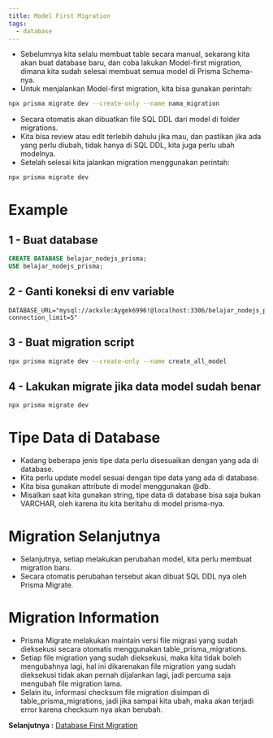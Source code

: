 ```yaml
---
title: Model First Migration
tags:
  - database
---
```


- Sebelumnya kita selalu membuat table secara manual, sekarang kita akan buat database baru, dan coba lakukan Model-first migration, dimana kita sudah selesai membuat semua model di Prisma Schema-nya.
- Untuk menjalankan Model-first migration, kita bisa gunakan perintah:

```bash
npx prisma migrate dev --create-only --name nama_migration
```

- Secara otomatis akan dibuatkan file SQL DDL dari model di folder migrations.
- Kita bisa review atau edit terlebih dahulu jika mau, dan pastikan jika ada yang perlu diubah, tidak hanya di SQL DDL, kita juga perlu ubah modelnya.
- Setelah selesai kita jalankan migration menggunakan perintah:

```bash
npx prisma migrate dev
```

# Example

## 1 - Buat database

```sql
CREATE DATABASE belajar_nodejs_prisma;
USE belajar_nodejs_prisma;
```

## 2 - Ganti koneksi di env variable

```env
DATABASE_URL="mysql://ackxle:Aygek6996!@localhost:3306/belajar_nodejs_prisma?connection_limit=5"
```

## 3 - Buat migration script

```bash
npx prisma migrate dev --create-only --name create_all_model
```

## 4 - Lakukan migrate jika data model sudah benar

```bash
npx prisma migrate dev
```

# Tipe Data di Database

- Kadang beberapa jenis tipe data perlu disesuaikan dengan yang ada di database.
- Kita perlu update model sesuai dengan tipe data yang ada di database.
- Kita bisa gunakan attribute di model menggunakan @db.
- Misalkan saat kita gunakan string, tipe data di database bisa saja bukan VARCHAR, oleh karena itu kita beritahu di model prisma-nya.

# Migration Selanjutnya

- Selanjutnya, setiap melakukan perubahan model, kita perlu membuat migration baru.
- Secara otomatis perubahan tersebut akan dibuat SQL DDL nya oleh Prisma Migrate.

# Migration Information

- Prisma Migrate melakukan maintain versi file migrasi yang sudah dieksekusi secara otomatis menggunakan table_prisma_migrations.
- Setiap file migration yang sudah dieksekusi, maka kita tidak boleh mengubahnya lagi, hal ini dikarenakan file migration yang sudah dieksekusi tidak akan pernah dijalankan lagi, jadi percuma saja mengubah file migration lama.
- Selain itu, informasi checksum file migration disimpan di table_prisma_migrations, jadi jika sampai kita ubah, maka akan terjadi error karena checksum nya akan berubah.

**Selanjutnya :** [Database First Migration](databasefirstmigration.md)